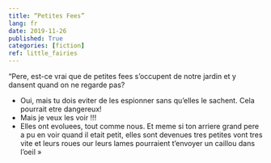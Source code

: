 ```yaml
---
title: “Petites Fees”
lang: fr
date: 2019-11-26
published: True
categories: [fiction]
ref: little_fairies
--- 
```


“Pere, est-ce vrai que de petites fees s’occupent de notre jardin et y dansent quand on ne regarde pas?    
- Oui, mais tu dois eviter de les espionner sans qu’elles le sachent. Cela pourrait etre dangereux!    
- Mais je veux les voir !!!
- Elles ont evoluees, tout comme nous. Et meme si ton arriere grand pere a pu en voir quand il etait petit, elles sont devenues tres petites vont tres vite et leurs roues our leurs lames pourraient t’envoyer un caillou dans l’oeil »